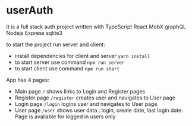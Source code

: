# userAuth
It is a full stack auth project written with TypeScript React MobX graphQL Nodejs Express sqlite3

to start the project run server and client:
* install dependencies for client and server `yarn install`
* to start server use command `npm run server`
* to start client use command `npm run start` 

App has 4 pages:
* Main page `/` shows links to Login and Register pages
* Register page `/register` creates user and navigates to User page
* Login page `/login` logins user and navigates to User page
* User page `/user` shows user data : login, create date, last login date. 
Page is available for logged in users only



